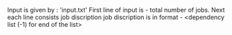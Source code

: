 Input is given by  : 'input.txt'
First line of input is - total number of jobs.
Next each line consists job discription
job discription is in format - <job name> <time needs to be completed> <dependency list (-1) for end of the list>


